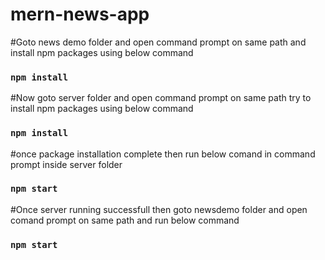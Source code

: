 # mern-news-app

#Goto news demo folder and open command prompt on same path and install npm packages using below command

### `npm install`
#Now  goto server folder and open command prompt on same path try to install npm packages using below command

### `npm install`

#once package installation complete then run below comand  in command prompt inside server folder 

### `npm start`

#Once server running successfull then goto newsdemo folder and open comand prompt on same path and run below command 

### `npm start`


